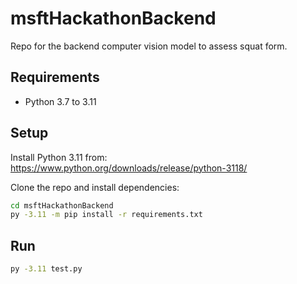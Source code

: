 # msftHackathonBackend

Repo for the backend computer vision model to assess squat form.

## Requirements

- Python 3.7 to 3.11

## Setup

Install Python 3.11 from:  
https://www.python.org/downloads/release/python-3118/

Clone the repo and install dependencies:

```bash
cd msftHackathonBackend
py -3.11 -m pip install -r requirements.txt
```

## Run

```bash
py -3.11 test.py
```
